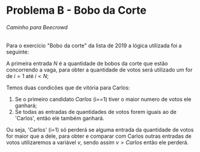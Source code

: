 # Problema B - Bobo da Corte
###### Caminho para Beecrowd
Para o exercício "Bobo da corte" da lista de 2019 a lógica utilizada foi a seguinte:

A primeira entrada $N$ é a quantidade de bobos da corte que estão concorrendo a vaga, para obter a quantidade de votos será utilizado um for de $i = 1$ até $i < N$;

Temos duas condicões que de vitória para Carlos: 
1. Se o primeiro candidato $Carlos$ (i==1) tiver o maior numero de votos ele ganhará;
2. Se todas as entradas de quantidades de votos forem iguais ao de 'Carlos', então ele também ganhará.

Ou seja, 'Carlos' (i=1) só perderá se alguma entrada da quantidade de votos for maior que a dele, para obter e comparar com Carlos outras entradas de votos utilizaremos a variável $v$, sendo assim $v > Carlos$ então ele perderá.
